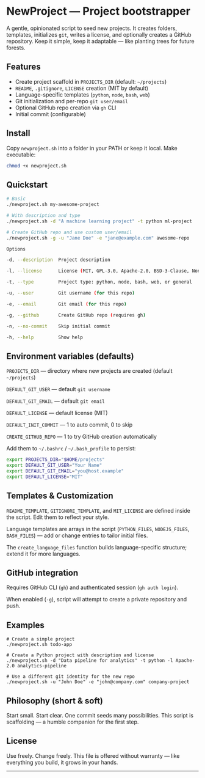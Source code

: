 # NewProject — Project bootstrapper

A gentle, opinionated script to seed new projects. It creates folders, templates, initializes `git`, writes a license, and optionally creates a GitHub repository. Keep it simple, keep it adaptable — like planting trees for future forests.

## Features
- Create project scaffold in `PROJECTS_DIR` (default: `~/projects`)
- `README`, `.gitignore`, `LICENSE` creation (MIT by default)
- Language-specific templates (`python`, `node`, `bash`, `web`)
- Git initialization and per-repo `git user/email`
- Optional GitHub repo creation via `gh` CLI
- Initial commit (configurable)

## Install
Copy `newproject.sh` into a folder in your PATH or keep it local. Make executable:

```bash
chmod +x newproject.sh
```

## Quickstart
```bash
# Basic
./newproject.sh my-awesome-project

# With description and type
./newproject.sh -d "A machine learning project" -t python ml-project

# Create GitHub repo and use custom user/email
./newproject.sh -g -u "Jane Doe" -e "jane@example.com" awesome-repo

Options

-d, --description  Project description

-l, --license      License (MIT, GPL-3.0, Apache-2.0, BSD-3-Clause, None)

-t, --type         Project type: python, node, bash, web, or general

-u, --user         Git username (for this repo)

-e, --email        Git email (for this repo)

-g, --github       Create GitHub repo (requires gh)

-n, --no-commit    Skip initial commit

-h, --help         Show help
```

## Environment variables (defaults)

`PROJECTS_DIR` — directory where new projects are created (default `~/projects`)

`DEFAULT_GIT_USER` — default `git username`

`DEFAULT_GIT_EMAIL` — default `git email`

`DEFAULT_LICENSE` — default license (MIT)

`DEFAULT_INIT_COMMIT` — 1 to auto commit, 0 to skip

`CREATE_GITHUB_REPO` — 1 to try GitHub creation automatically


Add them to `~/.bashrc` / `~/.bash_profile` to persist:
```bash
export PROJECTS_DIR="$HOME/projects"
export DEFAULT_GIT_USER="Your Name"
export DEFAULT_GIT_EMAIL="you@host.example"
export DEFAULT_LICENSE="MIT"
```

## Templates & Customization

`README_TEMPLATE`, `GITIGNORE_TEMPLATE`, and `MIT_LICENSE` are defined inside the script. Edit them to reflect your style.

Language templates are arrays in the script (`PYTHON_FILES`, `NODEJS_FILES`, `BASH_FILES`) — add or change entries to tailor initial files.

The `create_language_files` function builds language-specific structure; extend it for more languages.


## GitHub integration

Requires GitHub CLI (`gh`) and authenticated session (`gh auth login`).

When enabled (`-g`), script will attempt to create a private repository and push.


## Examples
```
# Create a simple project
./newproject.sh todo-app

# Create a Python project with description and license
./newproject.sh -d "Data pipeline for analytics" -t python -l Apache-2.0 analytics-pipeline

# Use a different git identity for the new repo
./newproject.sh -u "John Doe" -e "john@company.com" company-project
```

## Philosophy (short & soft)

Start small. Start clear. One commit seeds many possibilities. This script is scaffolding — a humble companion for the first step.

## License

Use freely. Change freely. This file is offered without warranty — like everything you build, it grows in your hands.

---
